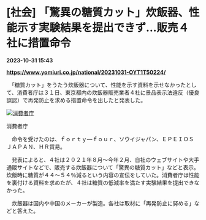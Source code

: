 # [社会] 「驚異の糖質カット」炊飯器、性能示す実験結果を提出できず…販売４社に措置命令

**2023-10-31 15:43**

**https://www.yomiuri.co.jp/national/20231031-OYT1T50224/**

　「糖質カット」をうたう炊飯器について、性能を示す資料を示せなかったとして、消費者庁は３１日、東京都内の炊飯器販売業者４社に景品表示法違反（優良誤認）で再発防止を求める措置命令を出したと発表した。

[![消費者庁](https://www.yomiuri.co.jp/media/2023/10/20231031-OYT1I50161-1.jpg)](https://www.yomiuri.co.jp/pluralphoto/20231031-OYT1I50161/)

消費者庁

　命令を受けたのは、ｆｏｒｔｙ―ｆｏｕｒ、ソウイジャパン、ＥＰＥＩＯＳ　ＪＡＰＡＮ、ＨＲ貿易。

　発表によると、４社は２０２１年８月～今年２月、自社のウェブサイトや大手通販サイトなどで、販売する炊飯器について「驚異の糖質カット」などと表示。炊飯時に糖質が４４～５４％減るという内容の宣伝をしていた。消費者庁は性能を裏付ける資料を求めたが、４社は糖質の低減率を満たす実験結果を提出できなかった。

　炊飯器は国内や中国のメーカーが製造。各社は取材に「再発防止に努める」などと答えた。
